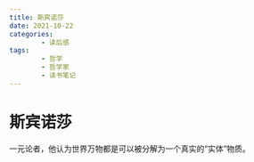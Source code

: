```yaml
---
title: 斯宾诺莎
date: 2021-10-22
categories:
        - 读后感
tags:
        - 哲学
        - 哲学家
        - 读书笔记
---
```


# 斯宾诺莎

一元论者，他认为世界万物都是可以被分解为一个真实的“实体”物质。
